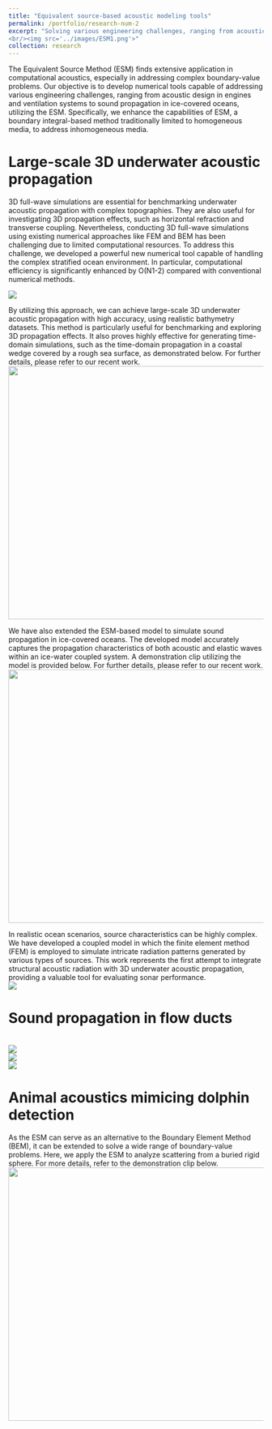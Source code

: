 ```yaml
---
title: "Equivalent source-based acoustic modeling tools"
permalink: /portfolio/research-num-2
excerpt: "Solving various engineering challenges, ranging from acoustic design in engines and ventilation systems to sound propagation in ice-covered oceans, using the powerful equivalent source method
<br/><img src='../images/ESM1.png'>"
collection: research
---
```


The Equivalent Source Method (ESM) finds extensive application in computational acoustics, especially in addressing complex boundary-value problems. Our objective is to develop numerical tools capable of addressing various engineering challenges, ranging from acoustic design in engines and ventilation systems to sound propagation in ice-covered oceans, utilizing the ESM. Specifically, we enhance the capabilities of ESM, a boundary integral-based method traditionally limited to homogeneous media, to address inhomogeneous media.

Large-scale 3D underwater acoustic propagation
======
3D full-wave simulations are essential for benchmarking underwater acoustic propagation with complex topographies. They are also useful for investigating 3D propagation effects, such as horizontal refraction and transverse coupling. Nevertheless, conducting 3D full-wave simulations using existing numerical approaches like FEM and BEM has been challenging due to limited computational resources. To address this challenge, we developed a powerful new numerical tool capable of handling the complex stratified ocean environment. In particular, computational efficiency is significantly enhanced by O(N1-2) compared with conventional numerical methods.

<img src='../images/ESM2.png'>

By utilizing this approach, we can achieve large-scale 3D underwater acoustic propagation with high accuracy, using realistic bathymetry datasets. This method is particularly useful for benchmarking and exploring 3D propagation effects. It also proves highly effective for generating time-domain simulations, such as the time-domain propagation in a coastal wedge covered by a rough sea surface, as demonstrated below. For further details, please refer to our recent work.
<br/><img src='../images/ESM3.gif' width="1000" height="500">

We have also extended the ESM-based model to simulate sound propagation in ice-covered oceans. The developed model accurately captures the propagation characteristics of both acoustic and elastic waves within an ice-water coupled system. A demonstration clip utilizing the model is provided below. For further details, please refer to our recent work.
<br/><img src='../images/ESM4.gif' width="1000" height="500">

In realistic ocean scenarios, source characteristics can be highly complex. We have developed a coupled model in which the finite element method (FEM) is employed to simulate intricate radiation patterns generated by various types of sources. This work represents the first attempt to integrate structural acoustic radiation with 3D underwater acoustic propagation, providing a valuable tool for evaluating sonar performance.
<br/><img src='../images/ESM5.png'>

Sound propagation in flow ducts
======
<br/><img src='../images/ESM6.png'>
<br/><img src='../images/ESM6-2.png'>
<br/><img src='../images/ESM6-3.png'>

Animal acoustics mimicing dolphin detection
======

As the ESM can serve as an alternative to the Boundary Element Method (BEM), it can be extended to solve a wide range of boundary-value problems. Here, we apply the ESM to analyze scattering from a buried rigid sphere. For more details, refer to the demonstration clip below.
<br/><img src='../images/ESM7.gif' width="1000" height="500">
